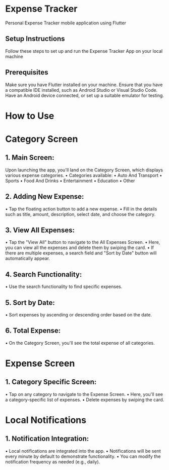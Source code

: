 # Expense Tracker
Personal Expense Tracker mobile application using Flutter

## Setup Instructions
Follow these steps to set up and run the Expense Tracker App on your local machine

## Prerequisites
Make sure you have Flutter installed on your machine.
Ensure that you have a compatible IDE installed, such as Android Studio or Visual Studio Code.
Have an Android device connected, or set up a suitable emulator for testing.

# How to Use

# Category Screen
## 1. Main Screen:
Upon launching the app, you'll land on the Category Screen, which displays various expense categories.
• Categories available:
• Auto And Transport
• Sports
• Food And Drinks
• Entertainment
• Education
• Other

## 2. Adding New Expense:
• Tap the floating action button to add a new expense.
• Fill in the details such as title, amount, description, select date, and choose the category.

## 3. View All Expenses:
• Tap the "View All" button to navigate to the All Expenses Screen.
• Here, you can view all the expenses and delete them by swiping the card.
• If there are multiple expenses, a search field and "Sort by Date" button will automatically appear.

## 4. Search Functionality:
• Use the search functionality to find specific expenses.

## 5. Sort by Date:
• Sort expenses by ascending or descending order based on the date.

## 6. Total Expense:
• On the Category Screen, you'll see the total expense of all categories.

# Expense Screen
## 1. Category Specific Screen:
• Tap on any category to navigate to the Expense Screen.
• Here, you'll see a category-specific list of expenses.
• Delete expenses by swiping the card.

# Local Notifications
## 1. Notification Integration:
• Local notifications are integrated into the app.
• Notifications will be sent every minute by default to demonstrate functionality.
• You can modify the notification frequency as needed (e.g., daily).

